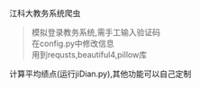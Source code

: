 江科大教务系统爬虫
> 模拟登录教务系统,需手工输入验证码  
> 在config.py中修改信息  
> 用到requsts,beautiful4,pillow库

计算平均绩点(运行jiDian.py),其他功能可以自己定制